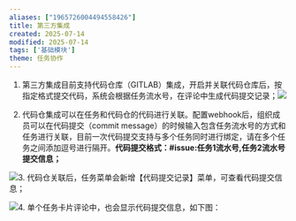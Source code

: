 ```yaml
---
aliases: ["1965726004494558426"]
title: 第三方集成
created: 2025-07-14
modified: 2025-07-14
tags: ['基础模块']
theme: 任务协作
---
```


1. 第三方集成目前支持代码仓库（GITLAB）集成，开启并关联代码仓库后，按指定格式提交代码，系统会根据任务流水号，在评论中生成代码提交记录；![](https://myhelpdoc.oss-cn-heyuan.aliyuncs.com/mdimages/ad6cd7c29ee385455a7f9358bdfebf15.jpg)

2. 代码仓集成可以在任务和代码仓的代码进行关联。配置webhook后，组织成员可以在代码提交（commit message）的时候输入包含任务流水号的方式和任务进行关联，目前一次代码提交支持与多个任务同时进行绑定，请在多个任务之间添加逗号进行隔开。**代码提交格式：#issue:任务1流水号,任务2流水号 提交信息；**

![](https://myhelpdoc.oss-cn-heyuan.aliyuncs.com/mdimages/7c0950258bda0bbc59136f706df58cb3.jpg)3. 代码仓关联后，任务菜单会新增【代码提交记录】菜单，可查看代码提交信息；

![](https://myhelpdoc.oss-cn-heyuan.aliyuncs.com/mdimages/274524a1a2a8a33b2590c0c7f35513f3.jpg)4. 单个任务卡片评论中，也会显示代码提交信息，如下图：


